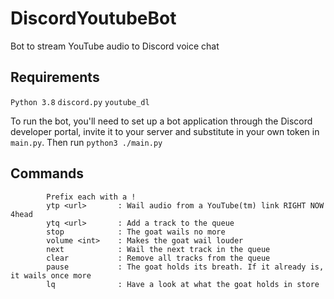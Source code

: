 # DiscordYoutubeBot
Bot to stream YouTube audio to Discord voice chat

## Requirements
`Python 3.8`
`discord.py`
`youtube_dl`

To run the bot, you'll need to set up a bot application through the Discord developer portal, invite it to your server and substitute in your own token in `main.py`.
Then run `python3 ./main.py`


## Commands
            Prefix each with a !
            ytp <url>       : Wail audio from a YouTube(tm) link RIGHT NOW 4head
            ytq <url>       : Add a track to the queue
            stop            : The goat wails no more
            volume <int>    : Makes the goat wail louder
            next            : Wail the next track in the queue
            clear           : Remove all tracks from the queue
            pause           : The goat holds its breath. If it already is, it wails once more
            lq              : Have a look at what the goat holds in store
